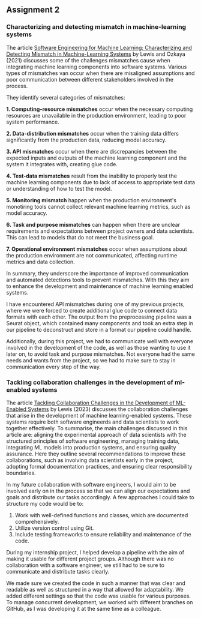 ## Assignment 2

### Characterizing and detecting mismatch in machine-learning systems

The article  [Software Engineering for Machine Learning: Characterizing and Detecting Mismatch in Machine-Learning Systems](https://insights.sei.cmu.edu/blog/software-engineering-for-machine-learning-characterizing-and-detecting-mismatch-in-machine-learning-systems/) by Lewis and Ozkaya (2021) discusses some of the challenges mismatches cause when integrating machine learning components into software systems. Various types of mismatches van occur when there are misaligned assumptions and poor communication between different stakeholders involved in the process.


They identify several categories of mismatches:

**1. Computing-resource mismatches** occur when the necessary computing resources are unavailable in the production environment, leading to poor system performance. 

**2. Data-distribution mismatches** occur when the training data differs significantly from the production data, reducing model accuracy.

**3. API mismatches** occur when there are discrepancies between the expected inputs and outputs of the machine learning component and the system it integrates with, creating glue code.

**4. Test-data mismatches** result from the inability to properly test the machine learning components due to lack of access to appropriate test data or understanding of how to test the model. 

**5. Monitoring mismatch** happen when the production environment's monotiring tools cannot collect relevant machine learning metrics, such as model accuracy.

**6. Task and purpose mismatches** can happen when there are unclear requirements and expectations between project owners and data scientists. This can lead to models that do not meet the business goal. 

**7. Operational environment mismatches** occur when assumptions about the production environment are not communicated, affecting runtime metrics and data collection. 

In summary, they underscore the importance of improved communication and automated detections tools to prevent mismatches. With this they aim to enhance the development and maintenance of machine learning enabled systems. 

I have encountered API mismatches during one of my previous projects, where we were forced to create additional glue code to connect data formats with each other. The output from the preprocessing pipeline was a Seurat object, which contained many components and took an extra step in our pipeline to deconstruct and store in a format our pipeline could handle.

Additionally, during this project, we had to communicate well with everyone involved in the development of the code, as well as those wanting to use it later on, to avoid task and purpose mismatches. Not everyone had the same needs and wants from the project, so we had to make sure to stay in communication every step of the way.

### Tackling collaboration challenges in the development of ml-enabled systems

The article [Tackling Collaboration Challenges in the Development of ML-Enabled Systems](https://insights.sei.cmu.edu/blog/tackling-collaboration-challenges-in-the-development-of-ml-enabled-systems/) by Lewis (2023) discusses the collaboration challenges that arise in the development of machine learning-enabled systems. These systems require both software engineerds and data scientists to work together effectively. To summarise, the main challenges discussed in this article are: aligning the experimental approach of data scientists with the structured principles of software engineering, managing training data, integrating ML models into production systems, and ensuring quality assurance. Here they outline several recommendations to improve these collaborations, such as involving data scientists early in the project, adopting formal documentation practices, and ensuring clear responsibility boundaries. 

In my future collaboration with software engineers, I would aim to be involved early on in the process so that we can align our expectations and goals and distribute our tasks accordingly. A few approaches I could take to structure my code would be to:

1. Work with well-defined functions and classes, which are documented comprehensively.
2. Utilize version control using Git.
3. Include testing frameworks to ensure reliability and maintenance of the code.

During my internship project, I helped develop a pipeline with the aim of making it usable for different project groups. Although there was no collaboration with a software engineer, we still had to be sure to communicate and distribute tasks clearly.

We made sure we created the code in such a manner that was clear and readable as well as structured  in a way that allowed for adaptability. We added different settings so that the code was usable for various purposes. To manage concurrent development, we worked with different branches on GitHub, as I was developing it at the same time as a colleague. 